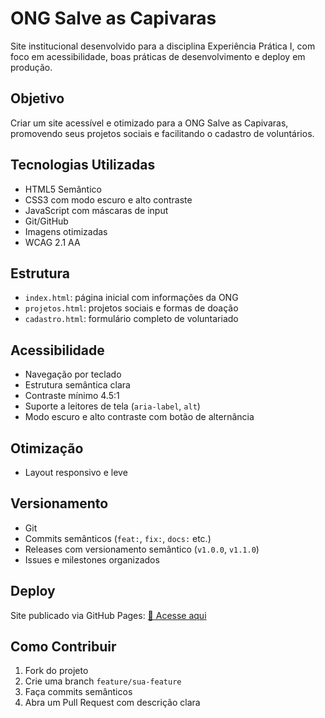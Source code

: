 # ONG Salve as Capivaras

Site institucional desenvolvido para a disciplina Experiência Prática I, com foco em acessibilidade, boas práticas de desenvolvimento e deploy em produção.

## Objetivo

Criar um site acessível e otimizado para a ONG Salve as Capivaras, promovendo seus projetos sociais e facilitando o cadastro de voluntários.


## Tecnologias Utilizadas

- HTML5 Semântico
- CSS3 com modo escuro e alto contraste
- JavaScript com máscaras de input
- Git/GitHub
- Imagens otimizadas
- WCAG 2.1 AA

## Estrutura

- `index.html`: página inicial com informações da ONG
- `projetos.html`: projetos sociais e formas de doação
- `cadastro.html`: formulário completo de voluntariado

## Acessibilidade

- Navegação por teclado
- Estrutura semântica clara
- Contraste mínimo 4.5:1
- Suporte a leitores de tela (`aria-label`, `alt`)
- Modo escuro e alto contraste com botão de alternância

## Otimização

- Layout responsivo e leve

## Versionamento

- Git
- Commits semânticos (`feat:`, `fix:`, `docs:` etc.)
- Releases com versionamento semântico (`v1.0.0`, `v1.1.0`)
- Issues e milestones organizados

## Deploy

Site publicado via GitHub Pages: [🔗 Acesse aqui](https://seuusuario.github.io/salve-as-capivaras)

## Como Contribuir

1. Fork do projeto
2. Crie uma branch `feature/sua-feature`
3. Faça commits semânticos
4. Abra um Pull Request com descrição clara